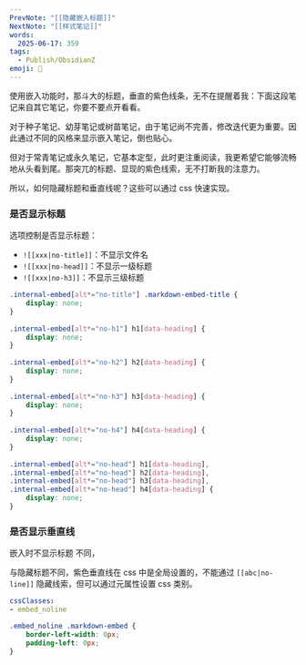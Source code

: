 ```yaml
---
PrevNote: "[[隐藏嵌入标题]]"
NextNote: "[[样式笔记]]"
words:
  2025-06-17: 359
tags:
  - Publish/ObsidianZ
emoji: 📣
---
```



使用嵌入功能时，那斗大的标题，垂直的紫色线条，无不在提醒着我：下面这段笔记来自其它笔记，你要不要点开看看。

对于种子笔记、幼芽笔记或树苗笔记，由于笔记尚不完善，修改迭代更为重要。因此通过不同的风格来显示嵌入笔记，倒也贴心。

但对于常青笔记或永久笔记，它基本定型，此时更注重阅读，我更希望它能够流畅地从头看到尾。那突兀的标题、显现的紫色线索，无不打断我的注意力。

所以，如何隐藏标题和垂直线呢？这些可以通过 css 快速实现。

### 是否显示标题

选项控制是否显示标题：
- `![[xxx|no-title]]`：不显示文件名
- `![[xxx|no-head]]`：不显示一级标题
- `![[xxx|no-h3]]`：不显示三级标题

```css
.internal-embed[alt*="no-title"] .markdown-embed-title {  
	display: none;  
}  
  
.internal-embed[alt*="no-h1"] h1[data-heading] {  
	display: none;  
}  
  
.internal-embed[alt*="no-h2"] h2[data-heading] {  
	display: none;  
}  
  
.internal-embed[alt*="no-h3"] h3[data-heading] {  
	display: none;  
}  
  
.internal-embed[alt*="no-h4"] h4[data-heading] {  
	display: none;  
}  
  
.internal-embed[alt*="no-head"] h1[data-heading],  
.internal-embed[alt*="no-head"] h2[data-heading],  
.internal-embed[alt*="no-head"] h3[data-heading],  
.internal-embed[alt*="no-head"] h4[data-heading] {  
	display: none;  
}
```

### 是否显示垂直线

嵌入时不显示标题 不同，

与隐藏标题不同，紫色垂直线在 css 中是全局设置的，不能通过 `[[abc|no-line]]` 隐藏线索，但可以通过元属性设置 css 类别。

```yaml
cssClasses:  
- embed_noline
```

```css
.embed_noline .markdown-embed {  
	border-left-width: 0px;  
	padding-left: 0px;  
}
```